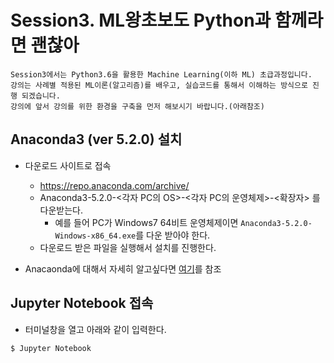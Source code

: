 # Session3. ML왕초보도 Python과 함께라면 괜찮아

```
Session3에서는 Python3.6을 활용한 Machine Learning(이하 ML) 초급과정입니다.
강의는 사례별 적용된 ML이론(알고리즘)를 배우고, 실습코드를 통해서 이해하는 방식으로 진행 되겠습니다.
강의에 앞서 강의를 위한 환경을 구축을 먼저 해보시기 바랍니다.(아래참조)
```

## Anaconda3 (ver 5.2.0) 설치

- 다운로드 사이트로 접속
  - https://repo.anaconda.com/archive/
  - Anaconda3-5.2.0-<각자 PC의 OS>-<각자 PC의 운영체제>-<확장자> 를 다운받는다.
    - 예를 들어 PC가 Windows7 64비트 운영체제이면 ```Anaconda3-5.2.0-Windows-x86_64.exe```를 다운 받아야 한다.
  - 다운로드 받은 파일을 실행해서 설치를 진행한다.

- Anacaonda에 대해서 자세히 알고싶다면 [여기](https://www.anaconda.com/distribution/)를 참조

## Jupyter Notebook 접속

- 터미널창을 열고 아래와 같이 입력한다.
```bash
$ Jupyter Notebook
```
